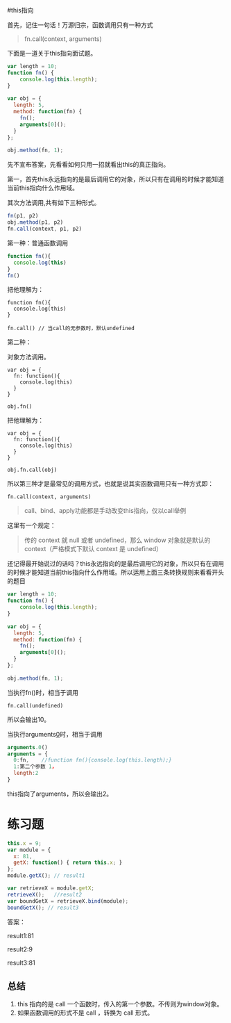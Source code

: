 #this指向

首先，记住一句话！万源归宗，函数调用只有一种方式

>fn.call(context, arguments)

下面是一道关于this指向面试题。

```javascript
var length = 10;
function fn() {
    console.log(this.length);
}
 
var obj = {
  length: 5,
  method: function(fn) {
    fn();
    arguments[0]();
  }
};
 
obj.method(fn, 1);
```

先不宣布答案，先看看如何只用一招就看出this的真正指向。

第一，首先this永远指向的是最后调用它的对象，所以只有在调用的时候才能知道当前this指向什么作用域。

其次方法调用,共有如下三种形式。

```js
fn(p1, p2) 
obj.method(p1, p2)
fn.call(context, p1, p2)
```

第一种：普通函数调用

```javascript
function fn(){
  console.log(this)
}
fn()
```

把他理解为：

```text
function fn(){
  console.log(this)
}

fn.call() // 当call的无参数时，默认undefined
```

第二种：

对象方法调用。

```text
var obj = {
  fn: function(){
    console.log(this)
  }
}

obj.fn()
```

把他理解为：

```text
var obj = {
  fn: function(){
    console.log(this)
  }
}

obj.fn.call(obj)
```

所以第三种才是最常见的调用方式，也就是说其实函数调用只有一种方式即：

`fn.call(context, arguments)`

> call、bind、apply功能都是手动改变this指向，仅以call举例

这里有一个规定：

> 传的 context 就 null 或者 undefined，那么 window 对象就是默认的 context（严格模式下默认 context 是 undefined）

还记得最开始说过的话吗？this永远指向的是最后调用它的对象，所以只有在调用的时候才能知道当前this指向什么作用域。所以运用上面三条转换规则来看看开头的题目

```javascript
var length = 10;
function fn() {
    console.log(this.length);
}
 
var obj = {
  length: 5,
  method: function(fn) {
    fn();
    arguments[0]();
  }
};
 
obj.method(fn, 1);
```

当执行fn()时，相当于调用

`fn.call(undefined)`

所以会输出10。

当执行arguments[0]()时，相当于调用

```js
arguments.0()
arguments = {
  0:fn,    //function fn(){console.log(this.length);}
  1:第二个参数 1，
  length:2
}
```

this指向了arguments，所以会输出2。

# 练习题

```javascript
this.x = 9;
var module = {
  x: 81,
  getX: function() { return this.x; }
};
module.getX(); // result1

var retrieveX = module.getX;
retrieveX();   //result2
var boundGetX = retrieveX.bind(module);
boundGetX(); // result3
```

答案：

result1:81

result2:9

result3:81

## 总结

1. this 指向的是 call 一个函数时，传入的第一个参数。不传则为window对象。
2. 如果函数调用的形式不是 call ，转换为 call 形式。
